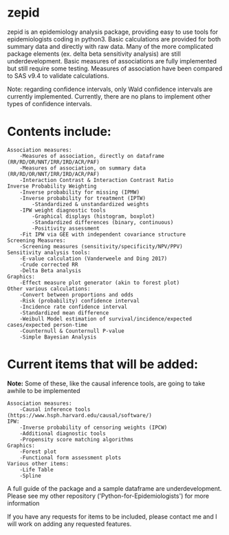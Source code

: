 # zepid
zepid is an epidemiology analysis package, providing easy to use tools for epidemiologists coding in python3. Basic calculations are provided for both summary data and directly with raw data. Many of the more complicated package elements (ex. delta beta sensitivity analysis) are still underdevelopment. Basic measures of associations are fully implemented but still require some testing. Measures of association have been compared to SAS v9.4 to validate calculations. 

Note: regarding confidence intervals, only Wald confidence intervals are currently implemented. Currently, there are no plans to implement other types of confidence intervals. 


# Contents include:
    Association measures:
        -Measures of association, directly on dataframe (RR/RD/OR/NNT/IRR/IRD/ACR/PAF)
        -Measures of association, on summary data (RR/RD/OR/NNT/IRR/IRD/ACR/PAF)
        -Interaction Contrast & Interaction Contrast Ratio
    Inverse Probability Weighting
        -Inverse probability for missing (IPMW)
        -Inverse probability for treatment (IPTW) 
            -Standardized & unstandardized weights
        -IPW weight diagnostic tools
            -Graphical displays (histogram, boxplot)
            -Standardized differences (binary, continuous)
            -Positivity assessment
        -Fit IPW via GEE with independent covariance structure
    Screening Measures:
        -Screening measures (sensitivity/specificity/NPV/PPV)
    Sensitivity analysis tools:
        -E-value calculation (Vanderweele and Ding 2017)
        -Crude corrected RR
        -Delta Beta analysis
    Graphics:
        -Effect measure plot generator (akin to forest plot)
    Other various calculations:
        -Convert between proportions and odds
        -Risk (probability) confidence interval
        -Incidence rate confidence interval
        -Standardized mean difference
        -Weibull Model estimation of survival/incidence/expected cases/expected person-time
        -Counternull & Counternull P-value
        -Simple Bayesian Analysis

# Current items that will be added:
**Note:** Some of these, like the causal inference tools, are going to take awhile to be implemented

    Association measures:
        -Causal inference tools (https://www.hsph.harvard.edu/causal/software/) 
    IPW:
        -Inverse probability of censoring weights (IPCW)
        -Additional diagnostic tools
        -Propensity score matching algorithms
    Graphics:
        -Forest plot
        -Functional form assessment plots
    Various other items:
        -Life Table 
        -Spline

A full guide of the package and a sample dataframe are underdevelopment. Please see my other repository ('Python-for-Epidemiologists') for more information

If you have any requests for items to be included, please contact me and I will work on adding any requested features. 
